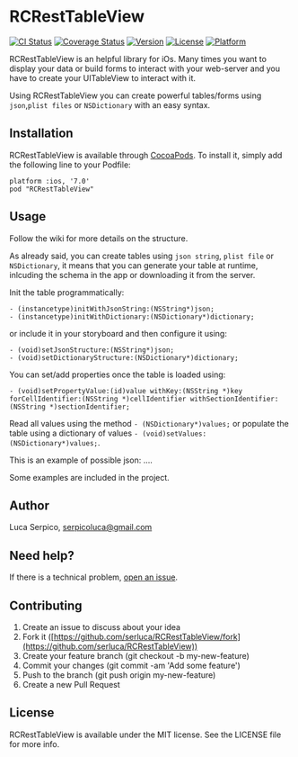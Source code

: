 # RCRestTableView

[![CI Status](http://img.shields.io/travis/serluca/RCRestTableView.svg?style=flat)](https://travis-ci.org/serluca/RCRestTableView)
[![Coverage Status](https://coveralls.io/repos/serluca/RCRestTableView/badge.svg)](https://coveralls.io/r/serluca/RCRestTableView)
[![Version](https://img.shields.io/cocoapods/v/RCRestTableView.svg?style=flat)](http://cocoapods.org/pods/RCRestTableView)
[![License](https://img.shields.io/cocoapods/l/RCRestTableView.svg?style=flat)](http://cocoapods.org/pods/RCRestTableView)
[![Platform](https://img.shields.io/cocoapods/p/RCRestTableView.svg?style=flat)](http://cocoapods.org/pods/RCRestTableView)

RCRestTableView is an helpful library for iOs. Many times you want to display your data or build forms to interact with your web-server and you have to create your UITableView to interact with it.

Using RCRestTableView you can create powerful tables/forms using `json`,`plist files` or `NSDictionary` with an easy syntax.

## Installation

RCRestTableView is available through [CocoaPods](http://cocoapods.org). To install
it, simply add the following line to your Podfile:

```
platform :ios, '7.0'
pod "RCRestTableView"
```

## Usage
Follow the wiki for more details on the structure.

As already said, you can create tables using `json string`, `plist file` or `NSDictionary`, it means that you can generate your table at runtime, inlcuding the schema in the app or downloading it from the server.

Init the table programmatically:

```
- (instancetype)initWithJsonString:(NSString*)json;
- (instancetype)initWithDictionary:(NSDictionary*)dictionary;
```

or include it in your storyboard and then configure it using:

```
- (void)setJsonStructure:(NSString*)json;
- (void)setDictionaryStructure:(NSDictionary*)dictionary;
```

You can set/add properties once the table is loaded using:

```
- (void)setPropertyValue:(id)value withKey:(NSString *)key forCellIdentifier:(NSString *)cellIdentifier withSectionIdentifier:(NSString *)sectionIdentifier;
```
Read all values using the method `- (NSDictionary*)values;` or populate the table using a dictionary of values `- (void)setValues:(NSDictionary*)values;`.

This is an example of possible json: ....

Some examples are included in the project.


## Author

Luca Serpico, serpicoluca@gmail.com

## Need help?

If there is a technical problem, [open an issue](https://github.com/serluca/RCRestTableView/issues).

## Contributing
1. Create an issue to discuss about your idea
2. Fork it ([https://github.com/serluca/RCRestTableView/fork](https://github.com/serluca/RCRestTableView))
3. Create your feature branch (git checkout -b my-new-feature)
4. Commit your changes (git commit -am 'Add some feature')
5. Push to the branch (git push origin my-new-feature)
6. Create a new Pull Request

## License

RCRestTableView is available under the MIT license. See the LICENSE file for more info.
